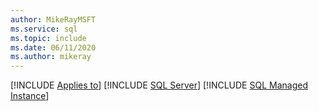 ```yaml
---
author: MikeRayMSFT
ms.service: sql
ms.topic: include
ms.date: 06/11/2020
ms.author: mikeray
---
```


[!INCLUDE [Applies to](../../includes/applies-md.md)] [!INCLUDE [SQL Server](./_ssnoversion.md)] [!INCLUDE [SQL Managed Instance](../../includes/applies-to-version/_asdbmi.md)]
